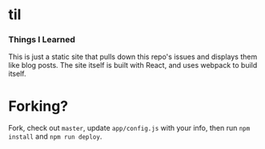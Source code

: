 # til
### Things I Learned

This is just a static site that pulls down this repo's issues and displays them like blog posts. The site itself is built with React, and uses webpack to build itself.

# Forking?

Fork, check out `master`, update `app/config.js` with your info, then run `npm install` and `npm run deploy`.
